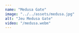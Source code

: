 ```yaml
---
name: "Medusa Gate"
image: "../../assets/medusa.jpg"
alt: "Jeu Medusa Gate"
video: "/medusa.webm"
---
```

